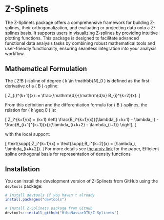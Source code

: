 # Z-Splinets

The Z-Splinets package offers a comprehensive framework for building Z-splines, their orthogonalization, and evaluating or projecting data onto a Z-splines basis. It supports users in visualizing Z-splines by providing intuitive plotting functions. This package is designed to facilitate advanced functional data analysis tasks by combining robust mathematical tools and user-friendly functionality, ensuring seamless integration into your analysis workflow.

## Mathematical Formulation

The \( Z\!B \)-spline of degree \( k \in \mathbb{N}_0 \) is defined as the first derivative of a \( B \)-spline:

\[
Z_{i}^{k+1}(x) := \frac{\mathrm{d}}{\mathrm{d}x} B_{i}^{k+2}(x).
\]

From this definition and the differentiation formula for \( B \)-splines, the relation for \( k \geq 0 \) is:

\[
Z_i^{k+1}(x) = (k+1) \left( \frac{B_i^{k+1}(x)}{\lambda_{i+k+1} - \lambda_i} - \frac{B_{i+1}^{k+1}(x)}{\lambda_{i+k+2} - \lambda_{i+1}} \right),
\]

with the local support:

\[
\text{supp}\;Z_i^{k+1}(x) = \text{supp}\;B_i^{k+2}(x) = [\lambda_i, \lambda_{i+k+2}).
\]
For more details see [the
arxiv link](https://arxiv.org/pdf/2405.02231.pdf) for the paper, Efficient spline orthogonal basis for representation of density functions

## Installation

You can install the development version of Z-Splinets from GitHub using the `devtools` package:

```r
# Install devtools if you haven't already
install.packages("devtools")

# Install Z-Splinets package from GitHub
devtools::install_github("HibaNassarDTU/Z-Splinets")

